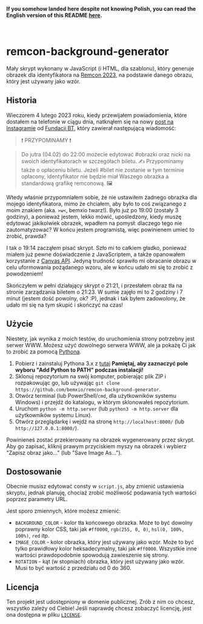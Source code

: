 **If you somehow landed here despite not knowing Polish, you can read the English version of this README [here](https://github.com/bemxio/remcon-background-generator/blob/main/README.md).**

<br/>

# remcon-background-generator
Mały skrypt wykonany w JavaScript (i HTML, dla szablonu), który generuje obrazek dla identyfikatora na [Remcon 2023](https://remcon.pl), na podstawie danego obrazu, który jest używany jako wzór.

## Historia
Wieczorem 4 lutego 2023 roku, kiedy przewijałem powiadomienia, które dostałem na telefonie w ciągu dnia, natknąłem się na nowy [post na Instagramie](https://www.instagram.com/p/CoNoQFuLJMK/) od [Fundacji BT](https://fundacjabt.eu/), który zawierał następującą wiadomość:

> ❗ PRZYPOMINAMY ❗

> Do jutra (04.02) do 22:00 możecie edytować #obrazki oraz nicki na swoich identyfikatorach w szczegółach biletu. ✍️ Przypominamy także o opłaceniu biletu. Jeżeli #bilet nie zostanie w tym terminie opłacony, identyfikator nie będzie miał Waszego obrazka a standardową grafikę remconową. 🖼️

Wtedy właśnie przypomniałem sobie, że nie ustawiłem żadnego obrazka dla mojego identyfikatora, mimo że chciałem, aby było to coś związanego z moim znakiem (aka. `>w<`, bemxio twarz!).
Było już po 19:00 (zostały 3 godziny), a ponieważ jestem, lekko mówić, upośledzony, kiedy muszę edytować jakikolwiek obrazek, wpadłem na pomysł: dlaczego tego nie zautomatyzować? W końcu jestem programistą, więc powinienem umieć to zrobić, prawda?

I tak o 19:14 zacząłem pisać skrypt. Szło mi to całkiem gładko, ponieważ miałem już pewne doświadczenie z JavaScriptem, a także opanowałem korzystanie z [Canvas API](https://developer.mozilla.org/en-US/docs/Web/API/Canvas_API). Jedyną trudność sprawiło mi obracanie obrazu w celu uformowania pożądanego wzoru, ale w końcu udało mi się to zrobić z powodzeniem!

Skończyłem w pełni działający skrypt o 21:21, i przesłałem obraz tła na stronie zarządzania biletem o 21:23. W sumie zajęło mi to 2 godziny i 7 minut (jestem dość powolny, ok? :P), jednak i tak byłem zadowolony, że udało mi się na tym skupić i skończyć na czas!

## Użycie
Niestety, jak wynika z moich testów, do uruchomienia strony potrzebny jest serwer WWW. Możesz użyć dowolnego serwera WWW, ale ja pokażę Ci jak to zrobić za pomocą [Pythona](https://www.python.org/).

1. Pobierz i zainstaluj Pythona 3.x z [tutaj](https://www.python.org/downloads/) **Pamiętaj, aby zaznaczyć pole wyboru "Add Python to PATH" podczas instalacji!**
2. Sklonuj repozytorium na swój komputer, pobierając plik ZIP i rozpakowując go, lub używając `git clone https://github.com/bemxio/remcon-background-generator`.
3. Otwórz terminal (lub PowerShell/`cmd`, dla użytkowników systemu Windows) i przejdź do katalogu, w którym sklonowałeś repozytorium.
4. Uruchom `python -m http.server` (lub `python3 -m http.server` dla użytkowników systemu Linux).
5. Otwórz przeglądarkę i wejdź na stronę `http://localhost:8000/` (lub `http://127.0.0.1:8000/`). 

Powinieneś zostać przekierowany na obrazek wygenerowany przez skrypt. Aby go zapisać, kliknij prawym przyciskiem myszy na obrazek i wybierz "Zapisz obraz jako..." (lub "Save Image As...").

## Dostosowanie
Obecnie musisz edytować consty w `script.js`, aby zmienić ustawienia skryptu, jednak planuję, chociaż zrobić możliwość podawania tych wartości poprzez parametry URL.

Jest sporo zmiennych, które możesz zmienić:
- `BACKGROUND_COLOR` - kolor tła końcowego obrazka. Może to być dowolny poprawny kolor CSS, taki jak `#ff0000`, `rgb(255, 0, 0)`, `hsl(0, 100%, 100%)`, `red` itp.
- `IMAGE_COLOR` - kolor obrazka, który jest używany jako wzór. Może to być tylko prawidłowy kolor heksadecymalny, taki jak `#ff0000`. Wszystkie inne wartości prawdopodobnie spowodują zawieszenie się strony.
- `ROTATION` - kąt (w stopniach) obrazka, który jest używany jako wzór. Musi to być wartość z przedziału od 0 do 360.

## Licencja
Ten projekt jest udostępniony w domenie publicznej. Zrób z nim co chcesz, wszystko zależy od Ciebie!
Jeśli naprawdę chcesz zobaczyć licencję, jest ona dostępna w pliku [`LICENSE`](https://github.com/bemxio/remcon-background-generator/blob/main/LICENSE).